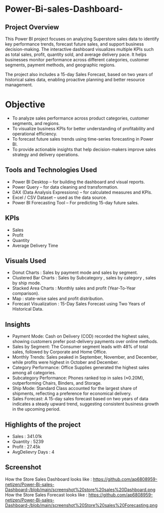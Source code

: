 # Power-Bi-sales-Dashboard-
## Project Overview
This Power BI project focuses on analyzing Superstore sales data to identify key performance trends, forecast future sales, and support business decision-making. The interactive dashboard visualizes multiple KPIs such as total sales, profit, quantity sold, and average delivery pace. It helps businesses monitor performance across different categories, customer segments, payment methods, and geographic regions.

The project also includes a 15-day Sales Forecast, based on two years of historical sales data, enabling proactive planning and better resource management.


# Objective 
- To analyze sales performance across product categories, customer segments, and regions.
- To visualize business KPIs for better understanding of profitability and operational efficiency.
- To forecast future sales trends using time-series forecasting in Power BI.
- To provide actionable insights that help decision-makers improve sales strategy and delivery operations.

## Tools and Technologies Used
- Power BI Desktop – for building the dashboard and visual reports.  
- Power Query – for data cleaning and transformation.  
- DAX (Data Analysis Expressions) – for calculated measures and KPIs.  
- Excel / CSV Dataset – used as the data source.  
- Power BI Forecasting Tool – For predicting 15-day future sales.

## KPIs
- Sales
- Profit
- Quantity
- Average Delivery Time

## Visuals Used
- Donut Charts : Sales by payment mode and sales by segment.
- Clustered Bar Charts : Sales by Subcategory , sales by category , sales by ship mode.
- Stacked Area Charts : Monthly sales and profit (Year-To-Year comparison).
- Map : state-wise sales and profit distribution.
- Forecast Visualization : 15-Day Sales Forecast using Two Years of Historical Data.

## Insights
- Payment Mode: Cash on Delivery (COD) recorded the highest sales, showing customers prefer post-delivery payments over online methods.
- Sales by Segment: The Consumer segment leads with 48% of total sales, followed by Corporate and Home Office.
- Monthly Trends: Sales peaked in September, November, and December, while profits were highest in October and December.
- Category Performance: Office Supplies generated the highest sales among all categories.
- Subcategory Performance: Phones ranked top in sales (≈0.20M), outperforming Chairs, Binders, and Storage.
- Ship Mode: Standard Class accounted for the largest share of shipments, reflecting a preference for economical delivery.
- Sales Forecast: A 15-day sales forecast based on two years of data indicates a steady upward trend, suggesting consistent business growth in the upcoming period.

## Highlights of the project
- Sales : 341.01k
- Quantity : 5239
- Profit : 27.45k
- AvgDelievry Days : 4

## Screenshot
How the Store Sales Dashboard looks like : https://github.com/ap6808959-netizen/Power-Bi-sales-Dashboard-/blob/main/screenshot%20store%20sales%20Dashboard.png
How the Store Sales Forecast looks like : https://github.com/ap6808959-netizen/Power-Bi-sales-Dashboard-/blob/main/screenshot%20Store%20sales%20Forecasting.png
